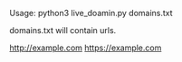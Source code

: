 Usage: python3 live_doamin.py domains.txt

domains.txt will contain urls.

http://example.com
https://example.com
